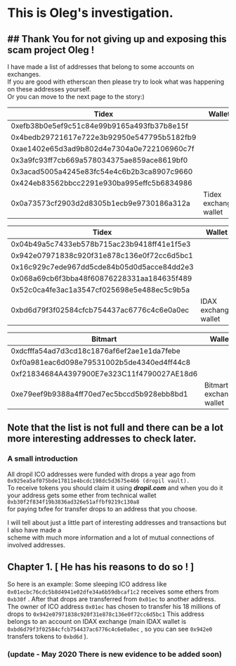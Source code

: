 # This is Oleg's investigation.

## ## Thank You for not giving up and exposing this scam project Oleg !

I have made a list of addresses that belong to some accounts on exchanges.<br>
If you are good with etherscan then please try to look what was happening on these addresses yourself.<br>
Or you can move to the next page to the story:)

Tidex                                      | Wallet
------------------------------------------ | ---------------------
0xefb38b0e5ef9c51c84e99b9165a493fb37b8e15f |
0x4bedb29721617e722e3b92950e547795b5182fb9 |
0xae1402e65d3ad9b802d4e7304a0e722106960c7f |
0x3a9fc93ff7cb669a578034375ae859ace8619bf0 |
0x3acad5005a4245e83fc54e4c6b2b3ca8907c9660 |
0x424eb83562bbcc2291e930ba995effc5b6834986 |
0x0a73573cf2903d2d8305b1ecb9e9730186a312a  | Tidex exchange wallet

Tidex                                      | Wallet
------------------------------------------ | --------------------
0x04b49a5c7433eb578b715ac23b9418ff41e1f5e3 |
0x942e07971838c920f31e878c136e0f72cc6d5bc1 |
0x16c929c7ede967dd5cde84b05d0d5acce84dd2e3 |
0x068a69cb6f3bba48f60876228331aa184635f489 |
0x52c0ca4fe3ac1a3547cf025698e5e488ec5c9b5a |
0xbd6d79f3f02584cfcb754437ac6776c4c6e0a0ec | IDAX exchange wallet

Bitmart                                    | Wallet
------------------------------------------ | -----------------------
0xdcfffa54ad7d3cd18c1876af6ef2ae1e1da7febe |
0xf0a981eac6d098e79531002b5de4340ed4ff44c8 |
0xf21834684A4397900E7e323C11f4790027AE18d6 |
0xe79eef9b9388a4ff70ed7ec5bccd5b928ebb8bd1 | Bitmart exchange wallet

## Note that the list is not full and there can be a lot more interesting addresses to check later.

### A small introduction

All dropil ICO addresses were funded with drops a year ago from<br>
`0x925ea5af075bde17811e4bcdc198dc5d3675e466 (dropil vault).`<br>
To receive tokens you should claim it using **_dropil.com_** and when you do it your address gets some ether from technical wallet<br>
`0xb30f2f834f19b3836ad326e51affbf9219c130a8`<br>
for paying txfee for transfer drops to an address that you choose.

I will tell about just a little part of interesting addresses and transactions but I also have made a<br>
scheme with much more information and a lot of mutual connections of involved addresses.

## Chapter 1\. [ **He has his reasons to do so !** ]

So here is an example: Some sleeping ICO address like `0x01ecbc76cdc5b8d4941e02dfe34a6b59dbcaf1c2` receives some ethers from `0xb30f` . After that drops are transferred from `0x01ec` to another address. The owner of ICO address `0x01ec` has chosen to transfer his 18 millions of drops to `0x942e07971838c920f31e878c136e0f72cc6d5bc1` This address belongs to an account on IDAX exchange (main IDAX wallet is `0xbd6d79f3f02584cfcb754437ac6776c4c6e0a0ec` , so you can see `0x942e0` transfers tokens to `0xbd6d` ).

### (update - May 2020 There is new evidence to be added soon)

